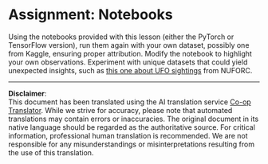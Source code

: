 <!--
CO_OP_TRANSLATOR_METADATA:
{
  "original_hash": "cdc1f2e631f055f3473b36d18e4760b3",
  "translation_date": "2025-08-31T18:02:40+00:00",
  "source_file": "lessons/5-NLP/13-TextRep/assignment.md",
  "language_code": "en"
}
-->
# Assignment: Notebooks

Using the notebooks provided with this lesson (either the PyTorch or TensorFlow version), run them again with your own dataset, possibly one from Kaggle, ensuring proper attribution. Modify the notebook to highlight your own observations. Experiment with unique datasets that could yield unexpected insights, such as [this one about UFO sightings](https://www.kaggle.com/datasets/NUFORC/ufo-sightings) from NUFORC.

---

**Disclaimer**:  
This document has been translated using the AI translation service [Co-op Translator](https://github.com/Azure/co-op-translator). While we strive for accuracy, please note that automated translations may contain errors or inaccuracies. The original document in its native language should be regarded as the authoritative source. For critical information, professional human translation is recommended. We are not responsible for any misunderstandings or misinterpretations resulting from the use of this translation.